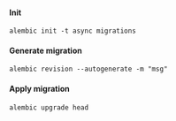 #### Init
`alembic init -t async migrations`

#### Generate migration
`alembic revision --autogenerate -m "msg"`

#### Apply migration
`alembic upgrade head`
